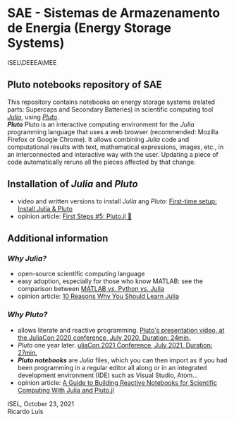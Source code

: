 # SAE - Sistemas de Armazenamento de Energia (Energy Storage Systems)
ISEL\DEEEA\MEE


 ## Pluto notebooks repository of SAE

This repository contains notebooks on energy storage systems (related parts: Supercaps and Secondary Batteries) in scientific computing tool [*Julia*](https://julialang.org/), using [*Pluto*](https://github.com/fonsp/Pluto.jl).  
**_Pluto_** Pluto is an interactive computing environment for the _Julia_ programming language that uses a web browser (recommended: Mozilla Firefox or Google Chrome). It allows combining _Julia_ code and computational results with text, mathematical expressions, images, etc., in an interconnected and interactive way with the user. Updating a piece of code automatically reruns all the pieces affected by that change.

## Installation of _Julia_ and _Pluto_
- video and written versions to install _Julia_ ang _Pluto_: [First-time setup: Install Julia & Pluto](https://computationalthinking.mit.edu/Spring21/installation/)
- opinion article: [First Steps #5: Pluto.jl 🎈](https://www.juliafordatascience.com/first-steps-5-pluto/)

## Additional information
### _Why Julia?_  
- open-source scientific computing language 
- easy adoption, especially for those who know MATLAB: see the comparison between [MATLAB _vs._ Python _vs._ Julia](https://cheatsheets.quantecon.org/)
- opinion article: [10 Reasons Why You Should Learn Julia](https://blog.goodaudience.com/10-reasons-why-you-should-learn-julia-d786ac29c6ca)

### _Why Pluto?_  
-  allows literate and reactive programming. [Pluto's presentation video, at the JuliaCon 2020 conference, July 2020. Duration: 24min.](https://youtu.be/IAF8DjrQSSk)
- *Pluto* one year later. [uliaCon 2021 Conference, July 2021. Duration: 27min.](https://youtu.be/HiI4jgDyDhY)
- **_Pluto notebooks_** are *Julia* files, which you can then import as if you had been programming in a regular editor all along or in an integrated development environment (IDE) such as Visual Studio, Atom...
- opinion article: [A Guide to Building Reactive Notebooks for Scientific Computing With Julia and Pluto.jl](https://medium.com/swlh/a-guide-to-building-reactive-notebooks-for-scientific-computing-with-julia-and-pluto-jl-1a2c0c455d51)


ISEL, October 23, 2021  
Ricardo Luís

